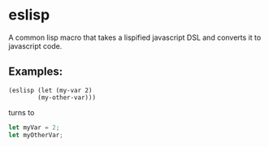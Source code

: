 # eslisp
A common lisp macro that takes a lispified javascript DSL and converts it to javascript code.

## Examples:
```
(eslisp (let (my-var 2)
        (my-other-var)))
```
turns to
```js
let myVar = 2;
let myOtherVar;
```
